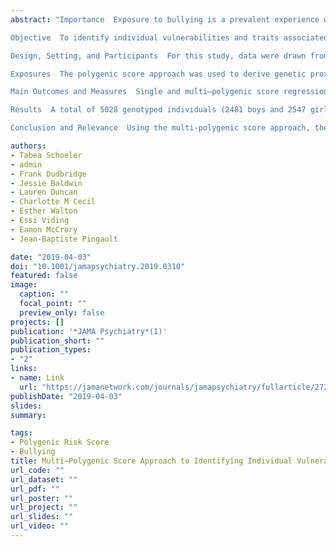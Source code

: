 ```yaml
---
abstract: "Importance  Exposure to bullying is a prevalent experience with adverse consequences throughout the life span. Individual vulnerabilities and traits, such as preexisting mental health problems, may be associated with increased likelihood of experiencing bullying. Identifying such individual vulnerabilities and traits is essential for a better understanding of the etiology of exposure to bullying and for tailoring effective prevention.

Objective  To identify individual vulnerabilities and traits associated with exposure to bullying in childhood and adolescence.

Design, Setting, and Participants  For this study, data were drawn from the Avon Longitudinal Study of Parents and Children (ALSPAC), a population-based birth cohort study. The initial ALSPAC sample consisted of 14 062 children born to women residing in Avon, United Kingdom, with an expected date of delivery between April 1, 1991, and December 31, 1992. Collection of the ALSPAC data began in September 6, 1990, and the last follow-up assessment of exposure to bullying was conducted when participants were 13 years of age. Data analysis was conducted from November 1, 2017, to January 1, 2019.

Exposures  The polygenic score approach was used to derive genetic proxies that indexed vulnerabilities and traits. A total of 35 polygenic scores were computed for a range of mental health vulnerabilities (eg, depression) and traits related to cognition (eg, intelligence), personality (eg, neuroticism), and physical measures (eg, body mass index), as well as negative controls (eg, osteoporosis).

Main Outcomes and Measures  Single and multi–polygenic score regression models were fitted to test the association between indexed traits and exposure to bullying. Children completed the Bullying and Friendship Interview Schedule at the ages of 8, 10, and 13 years. A mean score of exposure to bullying across ages was used as the main outcome.

Results  A total of 5028 genotyped individuals (2481 boys and 2547 girls) with data on exposure to bullying were included. Among the 35 initially included polygenic scores, 11 were independently associated with exposure to bullying; no significant association was detected for the 24 remaining scores. In multivariable analyses, 5 polygenic scores were associated with exposure to bullying; the largest associations were present for genetic risk relating to mental health vulnerabilities, including diagnosis of depression (standardized b = 0.065; 95% CI, 0.035-0.095) and attention-deficit/hyperactivity disorder (standardized b = 0.063; 95% CI, 0.035-0.091), followed by risk taking (standardized b = 0.041; 95% CI, 0.013-0.069), body mass index (standardized b = 0.036; 95% CI, 0.008-0.064), and intelligence (standardized b = −0.031; 95% CI, −0.059 to 0.003).

Conclusion and Relevance  Using the multi-polygenic score approach, the findings implicate preexisting mental health vulnerabilities as risk factors for exposure to bullying. A mechanistic understanding of how these vulnerabilities link to exposure of bullying is important to inform prevention strategies."

authors:
- Tabea Schoeler
- admin
- Frank Dudbridge
- Jessie Baldwin
- Lauren Duncan
- Charlotte M Cecil
- Esther Walton
- Essi Viding
- Eamon McCrory
- Jean-Baptiste Pingault

date: "2019-04-03"
doi: "10.1001/jamapsychiatry.2019.0310"
featured: false
image:
  caption: ""
  focal_point: ""
  preview_only: false
projects: []
publication: '*JAMA Psychiatry*(1)'
publication_short: ""
publication_types:
- "2"
links:
- name: Link
  url: "https://jamanetwork.com/journals/jamapsychiatry/fullarticle/2729424"
publishDate: "2019-04-03"
slides: 
summary:

tags: 
- Polygenic Risk Score
- Bullying
title: Multi–Polygenic Score Approach to Identifying Individual Vulnerabilities Associated With the Risk of Exposure to Bullying
url_code: ""
url_dataset: ""
url_pdf: ""
url_poster: ""
url_project: ""
url_slides: ""
url_video: ""
---
```


